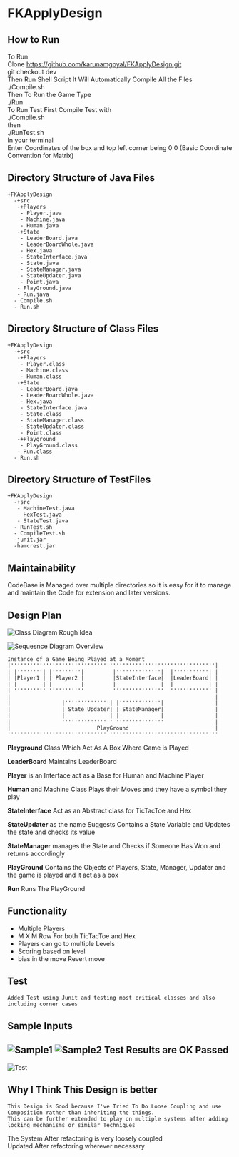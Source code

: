 # FKApplyDesign

How to Run
------
To Run <br>
Clone https://github.com/karunamgoyal/FKApplyDesign.git <br>
git checkout dev <br>
Then Run Shell Script It Will Automatically Compile All the Files <br>
./Compile.sh <br>
Then To Run the Game Type <br>
./Run <br>
To Run Test First Compile Test with <br>
./Compile.sh <br>
then <br>
./RunTest.sh<br>
In your terminal <br>
Enter Coordinates of the box and top left corner being 0 0 (Basic Coordinate Convention for Matrix)

Directory Structure of Java Files<br>
--------------------------------------
````
+FKApplyDesign
  -+src
   -+Players
    - Player.java
    - Machine.java
    - Human.java
   -+State
    - LeaderBoard.java
    - LeaderBoardWhole.java
    - Hex.java
    - StateInterface.java
    - State.java
    - StateManager.java
    - StateUpdater.java
    - Point.java
   - PlayGround.java
   - Run.java
  - Compile.sh
  - Run.sh
````
Directory Structure of Class Files
-------------------------------------
````
+FKApplyDesign
  -+src
   -+Players
    - Player.class
    - Machine.class
    - Human.class
   -+State
    - LeaderBoard.java
    - LeaderBoardWhole.java
    - Hex.java
    - StateInterface.java 
    - State.class
    - StateManager.class
    - StateUpdater.class
    - Point.class
   -+Playground
    - PlayGround.class
   - Run.class
  - Run.sh
````
Directory Structure of TestFiles
-------------------------------------
````
+FKApplyDesign
  -+src
   - MachineTest.java
   - HexTest.java
   - StateTest.java
  - RunTest.sh
  - CompileTest.sh
  -junit.jar
  -hamcrest.jar
````
Maintainability 
--------
CodeBase is Managed over multiple directories so it is easy for it to manage and maintain the Code for extension and later versions.

Design Plan 
----------------------------------
![Class Diagram Rough Idea](https://raw.githubusercontent.com/karunamgoyal/DoGit/master/GameClass1.jpg)

![Sequesnce Diagram Overview](https://raw.githubusercontent.com/karunamgoyal/DoGit/master/Game.jpg)

````
Instance of a Game Being Played at a Moment 
|''''''''''''''''''''''''''''''''''''''''''''''''''''''''''''''''|
| |''''''''| |'''''''''|         |''''''''''''''|  |'''''''''''| |
| |Player1 | | Player2 |         |StateInterface|  |LeaderBoard| |
| |        | |         |         |              |  |           | |
| '''''''''' '''''''''''         ''''''''''''''''  ''''''''''''' |
|                                                                |
|                |''''''''''''''| |'''''''''''''|                |
|                | State Updater| | StateManager|                |
|                |              | |             |                |
|                '''''''''''''''' '''''''''''''''                |
|                           PlayGround                           |
''''''''''''''''''''''''''''''''''''''''''''''''''''''''''''''''''
````


**Playground** Class Which Act As A Box Where Game is Played<br>

**LeaderBoard** Maintains LeaderBoard<br>

**Player** is an Interface act as a Base for Human and Machine Player<br>

**Human** and Machine Class Plays their Moves and they have a symbol they play<br>

**StateInterface** Act as an Abstract class for TicTacToe and Hex<br>

**StateUpdater** as the name Suggests Contains a State Variable and Updates the state and checks its value<br>

**StateManager** manages the State and Checks if Someone Has Won and returns accordingly<br>

**PlayGround** Contains the Objects of Players, State, Manager, Updater and the game is played and it act as a box<br>

**Run** Runs The PlayGround

Functionality 
-----------------
* Multiple Players
* M X M Row For both TicTacToe and Hex
* Players can go to multiple Levels
* Scoring based on level
* bias in the move Revert move

Test
----------
````
Added Test using Junit and testing most critical classes and also including corner cases 
````
Sample Inputs
---------
![Sample1](https://raw.githubusercontent.com/karunamgoyal/DoGit/master/Screenshot%202020-02-03%20at%203.46.08%20AM.png)
![Sample2](https://raw.githubusercontent.com/karunamgoyal/DoGit/master/Screenshot%202020-02-03%20at%203.46.40%20AM.png)
Test Results are OK Passed 
-------
![Test](https://raw.githubusercontent.com/karunamgoyal/DoGit/master/Screenshot%202020-02-03%20at%203.50.40%20AM.png)

Why I Think This Design is better
-----
````
This Design is Good because I've Tried To Do Loose Coupling and use Composition rather than inheriting the things.
This can be further extended to play on multiple systems after adding locking mechanisms or similar Techniques
````
The System After refactoring is very loosely coupled<bR>
Updated After refactoring wherever necessary
